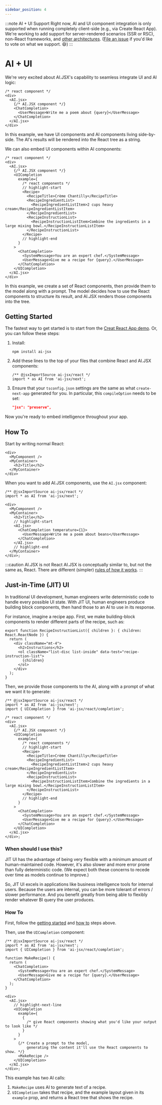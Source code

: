 ```yaml
---
sidebar_position: 4
---
```


:::note AI + UI Support
Right now, AI and UI component integration is only supported when running completely client-side (e.g., via Create React App). We're working to add support for server-rendered scenarios (SSR or RSC), non-React frameworks, and [other architectures](./architecture.md). ([File an issue](https://github.com/fixie-ai/ai-jsx/issues) if you'd like to vote on what we support. :smile:)
:::

# AI + UI

We're very excited about AI.JSX's capability to seamless integrate UI and AI logic:

```tsx
/* react component */
<div>
  <AI.jsx>
    {/* AI.JSX component */}
    <ChatCompletion>
      <UserMessage>Write me a poem about {query}</UserMessage>
    </ChatCompletion>
  </AI.jsx>
</div>
```

In this example, we have UI components and AI components living side-by-side. The AI's results will be rendered into the React tree as a string.

We can also embed UI components within AI components:

```tsx
/* react component */
<div>
  <AI.jsx>
    {/* AI.JSX component */}
    <UICompletion
      example={
        /* react components */
        // highlight-start
        <Recipe>
          <RecipeTitle>Crème Chantilly</RecipeTitle>
          <RecipeIngredientList>
            <RecipeIngredientListItem>2 cups heavy cream</RecipeIngredientListItem>
          </RecipeIngredientList>
          <RecipeInstructionList>
            <RecipeInstructionListItem>Combine the ingredients in a large mixing bowl.</RecipeInstructionListItem>
          </RecipeInstructionList>
        </Recipe>
        // highlight-end
      }
    >
      <ChatCompletion>
        <SystemMessage>You are an expert chef.</SystemMessage>
        <UserMessage>Give me a recipe for {query}.</UserMessage>
      </ChatCompletion>
    </UICompletion>
  </AI.jsx>
</div>
```

In this example, we create a set of React components, then provide them to the model along with a prompt. The model decides how to use the React components to structure its result, and AI.JSX renders those components into the tree.

## Getting Started

The fastest way to get started is to start from the [Creat React App demo](https://github.com/fixie-ai/ai-jsx/tree/main/packages/create-react-app-demo). Or, you can follow these steps:

1. Install:
   ```console
   npm install ai-jsx
   ```
1. Add these lines to the top of your files that combine React and AI.JSX components:
   ```tsx
   /** @jsxImportSource ai-jsx/react */
   import * as AI from 'ai-jsx/next';
   ```
1. Ensure that your `tsconfig.json` settings are the same as what `create-next-app` generated for you. In particular, this `compileOption` needs to be set:
   ```json
   "jsx": "preserve",
   ```

Now you're ready to embed intelligence throughout your app.

## How To

Start by writing normal React:

```tsx
<div>
  <MyComponent />
  <MyContainer>
    <h2>Title</h2>
  </MyContainer>
</div>
```

When you want to add AI.JSX components, use the `AI.jsx` component:

```tsx
/** @jsxImportSource ai-jsx/react */
import * as AI from 'ai-jsx/next';

<div>
  <MyComponent />
  <MyContainer>
    <h2>Title</h2>
    // highlight-start
    <AI.jsx>
      <ChatCompletion temperature={1}>
        <UserMessage>Write me a poem about beans</UserMessage>
      </ChatCompletion>
    </AI.jsx>
    // highlight-end
  </MyContainer>
</div>;
```

:::caution AI.JSX is not React
AI.JSX is conceptually similar to, but not the same as, React. There are different (simpler) [rules of how it works](./rules-of-jsx.md).
:::

## Just-in-Time (JIT) UI

In traditional UI development, human engineers write deterministic code to handle every possible UI state. With JIT UI, human engineers produce building block components, then hand those to an AI to use in its response.

For instance, imagine a recipe app. First, we make building-block components to render different parts of the recipe, such as:

```tsx
export function RecipeInstructionList({ children }: { children: React.ReactNode }) {
  return (
    <div className="mt-4">
      <h2>Instructions</h2>
      <ol className="list-disc list-inside" data-test="recipe-instruction-list">
        {children}
      </ol>
    </div>
  );
}
```

Then, we provide those components to the AI, along with a prompt of what we want it to generate:

```tsx
/** @jsxImportSource ai-jsx/react */
import * as AI from 'ai-jsx/next';
import { UICompletion } from 'ai-jsx/react/completion';

/* react component */
<div>
  <AI.jsx>
    {/* AI.JSX component */}
    <UICompletion
      example={
        /* react components */
        // highlight-start
        <Recipe>
          <RecipeTitle>Crème Chantilly</RecipeTitle>
          <RecipeIngredientList>
            <RecipeIngredientListItem>2 cups heavy cream</RecipeIngredientListItem>
          </RecipeIngredientList>
          <RecipeInstructionList>
            <RecipeInstructionListItem>Combine the ingredients in a large mixing bowl.</RecipeInstructionListItem>
          </RecipeInstructionList>
        </Recipe>
        // highlight-end
      }
    >
      <ChatCompletion>
        <SystemMessage>You are an expert chef.</SystemMessage>
        <UserMessage>Give me a recipe for {query}.</UserMessage>
      </ChatCompletion>
    </UICompletion>
  </AI.jsx>
</div>;
```

### When should I use this?

JIT UI has the advantage of being very flexible with a minimum amount of human-maintained code. However, it's also slower and more error prone than fully deterministic code. (We expect both these concerns to recede over time as models continue to improve.)

So, JIT UI excels in applications like business intelligence tools for internal users. Because the users are internal, you can be more tolerant of errors / slower performance. And you benefit greatly from being able to flexibly render whatever BI query the user produces.

### How To

First, follow the [getting started](#getting-started) and [how to](#how-to) steps above.

Then, use the `UICompletion` component:

```tsx
/** @jsxImportSource ai-jsx/react */
import * as AI from 'ai-jsx/next';
import { UICompletion } from 'ai-jsx/react/completion';

function MakeRecipe() {
  return (
    <ChatCompletion>
      <SystemMessage>You are an expert chef.</SystemMessage>
      <UserMessage>Give me a recipe for {query}.</UserMessage>
    </ChatCompletion>
  );
}

<div>
  <AI.jsx>
    // highlight-next-line
    <UICompletion
      example={
        {
          /* give React components showing what you'd like your output to look like */
        }
      }
    >
      {/* Create a prompt to the model,
          generating the content it'll use the React components to show. */}
      <MakeRecipe />
    </UICompletion>
  </AI.jsx>
</div>;
```

This example has two AI calls:

1. `MakeRecipe` uses AI to generate text of a recipe.
1. `UICompletion` takes that recipe, and the example layout given in its `example` prop, and returns a React tree that shows the recipe.

